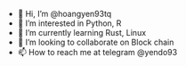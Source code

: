 - 👋 Hi, I’m @hoangyen93tq
- 👀 I’m interested in Python, R
- 🌱 I’m currently learning Rust, Linux
- 💞️ I’m looking to collaborate on Block chain
- 📫 How to reach me at telegram @yendo93

<!---
hoangyen93tq/hoangyen93tq is a ✨ special ✨ repository because its `README.md` (this file) appears on your GitHub profile.
You can click the Preview link to take a look at your changes.
--->
